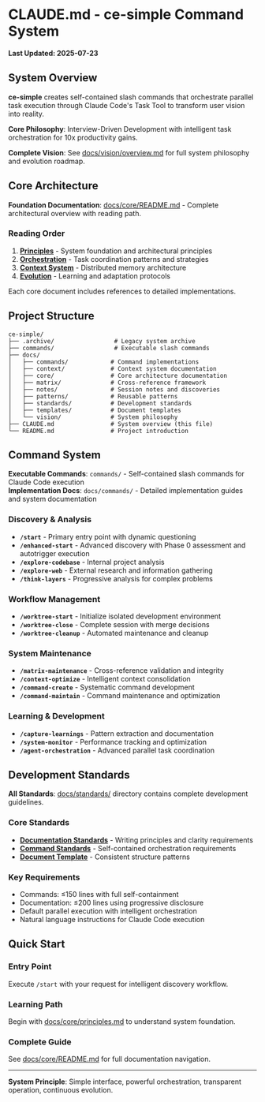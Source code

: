# CLAUDE.md - ce-simple Command System

**Last Updated: 2025-07-23**

## System Overview

**ce-simple** creates self-contained slash commands that orchestrate parallel task execution through Claude Code's Task Tool to transform user vision into reality.

**Core Philosophy**: Interview-Driven Development with intelligent task orchestration for 10x productivity gains.

**Complete Vision**: See [docs/vision/overview.md](docs/vision/overview.md) for full system philosophy and evolution roadmap.

## Core Architecture

**Foundation Documentation**: [docs/core/README.md](docs/core/README.md) - Complete architectural overview with reading path.

### Reading Order
1. **[Principles](docs/core/principles.md)** - System foundation and architectural principles
2. **[Orchestration](docs/core/orchestration.md)** - Task coordination patterns and strategies  
3. **[Context System](docs/core/context-system.md)** - Distributed memory architecture
4. **[Evolution](docs/core/evolution.md)** - Learning and adaptation protocols

Each core document includes references to detailed implementations.

## Project Structure

```
ce-simple/
├── .archive/                 # Legacy system archive
├── commands/                 # Executable slash commands
├── docs/
│   ├── commands/            # Command implementations
│   ├── context/             # Context system documentation
│   ├── core/                # Core architecture documentation
│   ├── matrix/              # Cross-reference framework
│   ├── notes/               # Session notes and discoveries
│   ├── patterns/            # Reusable patterns
│   ├── standards/           # Development standards
│   ├── templates/           # Document templates
│   └── vision/              # System philosophy
├── CLAUDE.md                # System overview (this file)
└── README.md                # Project introduction
```

## Command System

**Executable Commands**: `commands/` - Self-contained slash commands for Claude Code execution  
**Implementation Docs**: `docs/commands/` - Detailed implementation guides and system documentation

### Discovery & Analysis
- **`/start`** - Primary entry point with dynamic questioning
- **`/enhanced-start`** - Advanced discovery with Phase 0 assessment and autotrigger execution
- **`/explore-codebase`** - Internal project analysis
- **`/explore-web`** - External research and information gathering  
- **`/think-layers`** - Progressive analysis for complex problems

### Workflow Management
- **`/worktree-start`** - Initialize isolated development environment
- **`/worktree-close`** - Complete session with merge decisions
- **`/worktree-cleanup`** - Automated maintenance and cleanup

### System Maintenance
- **`/matrix-maintenance`** - Cross-reference validation and integrity
- **`/context-optimize`** - Intelligent context consolidation
- **`/command-create`** - Systematic command development
- **`/command-maintain`** - Command maintenance and optimization

### Learning & Development
- **`/capture-learnings`** - Pattern extraction and documentation
- **`/system-monitor`** - Performance tracking and optimization
- **`/agent-orchestration`** - Advanced parallel task coordination

## Development Standards

**All Standards**: [docs/standards/](docs/standards/) directory contains complete development guidelines.

### Core Standards
- **[Documentation Standards](docs/standards/documentation-standards.md)** - Writing principles and clarity requirements
- **[Command Standards](docs/standards/command-standards.md)** - Self-contained orchestration requirements  
- **[Document Template](docs/standards/document-template.md)** - Consistent structure patterns

### Key Requirements
- Commands: ≤150 lines with full self-containment
- Documentation: ≤200 lines using progressive disclosure
- Default parallel execution with intelligent orchestration
- Natural language instructions for Claude Code execution

## Quick Start

### Entry Point
Execute `/start` with your request for intelligent discovery workflow.

### Learning Path  
Begin with [docs/core/principles.md](docs/core/principles.md) to understand system foundation.

### Complete Guide
See [docs/core/README.md](docs/core/README.md) for full documentation navigation.

---

**System Principle**: Simple interface, powerful orchestration, transparent operation, continuous evolution.